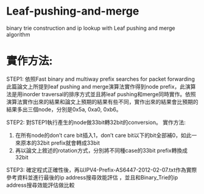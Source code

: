 Leaf-pushing-and-merge
======================

binary trie construction and ip lookup with Leaf pushing and merge algorithm


實作方法:
======================

STEP1:
依照Fast binary and multiway prefix searches for packet forwarding此篇論文上所提到leaf pushing and merge演算法實作得到node prefix，此演算法是用inorder traversal的排序方式並且將leaf pushing和merge同時實作。依照演算法實作出來的結果和論文上預期的結果有些不同，實作出來的結果會比預期的結果多出三個node，分別是0x5a, 0xa0, 0xb6。

STEP2:
對STEP1執行產生的node做33bit轉32bit的conversion。
實作方法:
1.	在所有node的don’t care bit插入1，don’t care bit以下的bit全部補0，如此一來原本的32bit prefix就會轉成33bit
2.	再以論文上敘述的rotation方式，分別將不同種case的33bit prefix轉換成32bit

STEP3:
確定程式正確性後，再以IPV4-Prefix-AS6447-2012-02-07.txt作為實際參考資料並進行最後的ip address搜尋效能評估
，並且和Binary_Trie的ip address搜尋效能評估做比較
